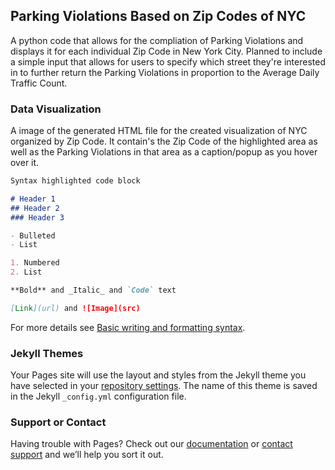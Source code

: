 ## Parking Violations Based on Zip Codes of NYC

A python code that allows for the compliation of Parking Violations and displays it for each individual Zip Code in New York City. Planned to include a simple input that allows for users to specify which street they're interested in to further return the Parking Violations in proportion to the Average Daily Traffic Count.

### Data Visualization

A image of the generated HTML file for the created visualization of NYC organized by Zip Code. It contain's the Zip Code of the highlighted area as well as the Parking Violations in that area as a caption/popup as you hover over it.

```markdown
Syntax highlighted code block

# Header 1
## Header 2
### Header 3

- Bulleted
- List

1. Numbered
2. List

**Bold** and _Italic_ and `Code` text

[Link](url) and ![Image](src)
```

For more details see [Basic writing and formatting syntax](https://docs.github.com/en/github/writing-on-github/getting-started-with-writing-and-formatting-on-github/basic-writing-and-formatting-syntax).

### Jekyll Themes

Your Pages site will use the layout and styles from the Jekyll theme you have selected in your [repository settings](https://github.com/andinyi/Parking-Violation-based-on-Zip-Code/settings/pages). The name of this theme is saved in the Jekyll `_config.yml` configuration file.

### Support or Contact

Having trouble with Pages? Check out our [documentation](https://docs.github.com/categories/github-pages-basics/) or [contact support](https://support.github.com/contact) and we’ll help you sort it out.
